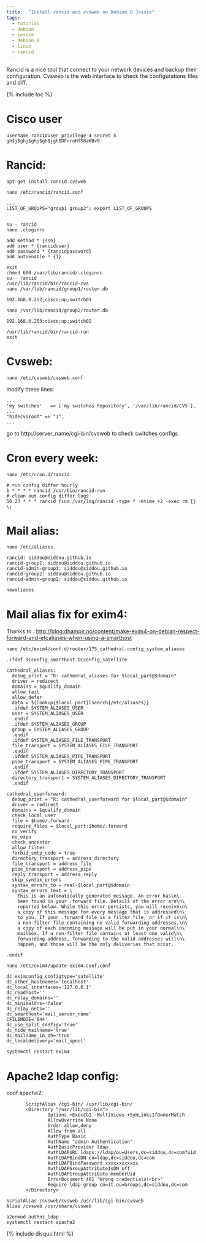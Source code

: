 ```yaml
---
title:  "Install rancid and cvsweb on Debian 8 Jessie"
tags:
  - tutorial
  - debian
  - jessie
  - debian 8
  - linux
  - rancid
---
```


Rancid is a nice tool that connect to your network devices and backup their configuration.
Cvsweb is the web interface to check the configurations files and diff.

{% include toc %}
# Cisco user
```shell
username ranciduser privilege 4 secret 5 gh$j$ghj$ghj$gh$jgh$DFnroHfS8aWBv0
```

# Rancid:
```shell
apt-get install rancid cvsweb
```
```shell
nano /etc/rancid/rancid.conf
```
```shell
...
LIST_OF_GROUPS="group1 group2"; export LIST_OF_GROUPS
...
```

```shell
su - rancid
nano .cloginrc
```
```shell
add method * {ssh}
add user * {ranciduser}
add password * {rancidpassword}
add autoenable * {1}
```
```shell
exit
chmod 600 /var/lib/rancid/.cloginrc
su - rancid
/usr/lib/rancid/bin/rancid-cvs
nano /var/lib/rancid/group1/router.db
```
```shell
192.168.0.252;cisco;up;switch01
```

```shell
nano /var/lib/rancid/group2/router.db
```
```shell
192.168.0.253;cisco;up;switch02
```

```shell
/usr/lib/rancid/bin/rancid-run
exit
```

# Cvsweb:
```shell
nano /etc/cvsweb/cvsweb.conf
```
modify these lines:
```shell
...
'my switches'   => ['my switches Repository', '/var/lib/rancid/CVS'],
...
"hidecvsroot" => "1",
...
```

go to http://server_name/cgi-bin/cvsweb
 to check switches configs

# Cron every week:
```shell
nano /etc/cron.d/rancid
```
```shell
# run config differ hourly
1 * * * * rancid /usr/bin/rancid-run
# clean out config differ logs
50 23 * * * rancid find /var/log/rancid -type f -mtime +2 -exec rm {} \;
```


# Mail alias:
```shell
nano /etc/aliases
```
```shell
rancid: siddou@siddou.github.io
rancid-group1: siddou@siddou.github.io
rancid-admin-group1: siddou@siddou.github.io
rancid-group2: siddou@siddou.github.io
rancid-admin-group2: siddou@siddou.github.io
```
```shell
newaliases
```

# Mail alias fix for exim4:
Thanks to : <a href="http://blog.dhampir.no/content/make-exim4-on-debian-respect-forward-and-etcaliases-when-using-a-smarthost" target="_blank">http://blog.dhampir.no/content/make-exim4-on-debian-respect-forward-and-etcaliases-when-using-a-smarthost</a>

```shell
nano /etc/exim4/conf.d/router/175_cathedral-config_system_aliases
```
```shell
.ifdef DCconfig_smarthost DCconfig_satellite

cathedral_aliases:
  debug_print = "R: cathedral_aliases for $local_part@$domain"
  driver = redirect
  domains = $qualify_domain
  allow_fail
  allow_defer
  data = ${lookup{$local_part}lsearch{/etc/aliases}}
  .ifdef SYSTEM_ALIASES_USER
  user = SYSTEM_ALIASES_USER
  .endif
  .ifdef SYSTEM_ALIASES_GROUP
  group = SYSTEM_ALIASES_GROUP
  .endif
  .ifdef SYSTEM_ALIASES_FILE_TRANSPORT
  file_transport = SYSTEM_ALIASES_FILE_TRANSPORT
  .endif
  .ifdef SYSTEM_ALIASES_PIPE_TRANSPORT
  pipe_transport = SYSTEM_ALIASES_PIPE_TRANSPORT
  .endif
  .ifdef SYSTEM_ALIASES_DIRECTORY_TRANSPORT
  directory_transport = SYSTEM_ALIASES_DIRECTORY_TRANSPORT
  .endif

cathedral_userforward:
  debug_print = "R: cathedral_userforward for $local_part@$domain"
  driver = redirect
  domains = $qualify_domain
  check_local_user
  file = $home/.forward
  require_files = $local_part:$home/.forward
  no_verify
  no_expn
  check_ancestor
  allow_filter
  forbid_smtp_code = true
  directory_transport = address_directory
  file_transport = address_file
  pipe_transport = address_pipe
  reply_transport = address_reply
  skip_syntax_errors
  syntax_errors_to = real-$local_part@$domain
  syntax_errors_text = \
    This is an automatically generated message. An error has\n\
    been found in your .forward file. Details of the error are\n\
    reported below. While this error persists, you will receive\n\
    a copy of this message for every message that is addressed\n\
    to you. If your .forward file is a filter file, or if it is\n\
    a non-filter file containing no valid forwarding addresses,\n\
    a copy of each incoming message will be put in your normal\n\
    mailbox. If a non-filter file contains at least one valid\n\
    forwarding address, forwarding to the valid addresses will\n\
    happen, and those will be the only deliveries that occur.

.endif
```


```shell
nano /etc/exim4/update-exim4.conf.conf
```
```shell
dc_eximconfig_configtype='satellite'
dc_other_hostnames='localhost'
dc_local_interfaces='127.0.0.1'
dc_readhost=''
dc_relay_domains=''
dc_minimaldns='false'
dc_relay_nets=''
dc_smarthost='mail_server_name'
CFILEMODE='644'
dc_use_split_config='true'
dc_hide_mailname='true'
dc_mailname_in_oh='true'
dc_localdelivery='mail_spool'
```
```shell
systemctl restart exim4
```

# Apache2 ldap config:
conf apache2:
```shell
       ScriptAlias /cgi-bin/ /usr/lib/cgi-bin/
       <Directory "/usr/lib/cgi-bin">
               Options +ExecCGI -MultiViews +SymLinksIfOwnerMatch
               AllowOverride None
               Order allow,deny
               Allow from all
               AuthType Basic
               AuthName "admin Authentication"
               AuthBasicProvider ldap
               AuthLDAPURL ldaps://ldap/ou=Users,dc=siddou,dc=com?uid
               AuthLDAPBindDN cn=ldap,dc=siddou,dc=com
               AuthLDAPBindPassword xxxxxxxxxxxx
               AuthLDAPGroupAttributeIsDN off
               AuthLDAPGroupAttribute memberUid
               ErrorDocument 401 "Wrong credentials!<br>"
               Require ldap-group cn=it,ou=Groups,dc=siddou,dc=com
       </Directory>

ScriptAlias /cvsweb/cvsweb /usr/lib/cgi-bin/cvsweb
Alias /cvsweb /usr/share/cvsweb
```
```shell
a2enmod authnz_ldap
systemctl restart apache2
```

{% include disqus.html %}